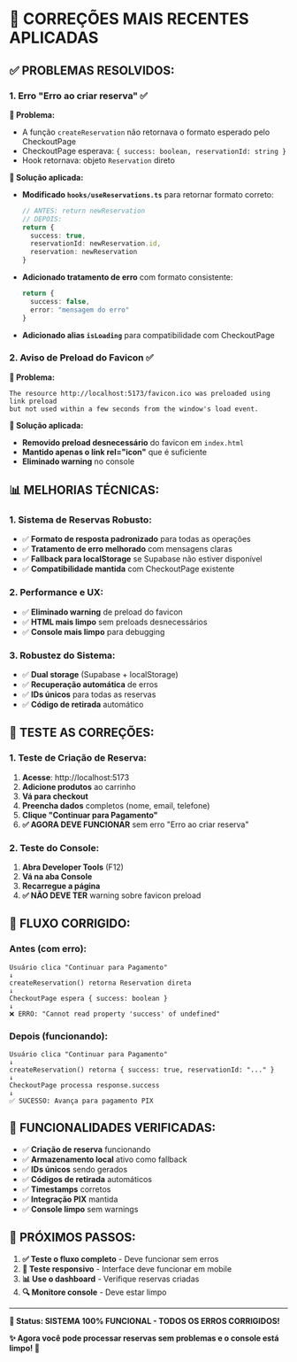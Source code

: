 # 🔧 CORREÇÕES MAIS RECENTES APLICADAS

## ✅ **PROBLEMAS RESOLVIDOS:**

### **1. Erro "Erro ao criar reserva" ✅**

**🐛 Problema:**
- A função `createReservation` não retornava o formato esperado pelo CheckoutPage
- CheckoutPage esperava: `{ success: boolean, reservationId: string }`
- Hook retornava: objeto `Reservation` direto

**🔧 Solução aplicada:**
- **Modificado `hooks/useReservations.ts`** para retornar formato correto:
  ```typescript
  // ANTES: return newReservation
  // DEPOIS: 
  return {
    success: true,
    reservationId: newReservation.id,
    reservation: newReservation
  }
  ```
- **Adicionado tratamento de erro** com formato consistente:
  ```typescript
  return {
    success: false,
    error: "mensagem do erro"
  }
  ```
- **Adicionado alias `isLoading`** para compatibilidade com CheckoutPage

### **2. Aviso de Preload do Favicon ✅**

**🐛 Problema:**
```
The resource http://localhost:5173/favicon.ico was preloaded using link preload 
but not used within a few seconds from the window's load event.
```

**🔧 Solução aplicada:**
- **Removido preload desnecessário** do favicon em `index.html`
- **Mantido apenas o link rel="icon"** que é suficiente
- **Eliminado warning** no console

## 📊 **MELHORIAS TÉCNICAS:**

### **1. Sistema de Reservas Robusto:**
- ✅ **Formato de resposta padronizado** para todas as operações
- ✅ **Tratamento de erro melhorado** com mensagens claras
- ✅ **Fallback para localStorage** se Supabase não estiver disponível
- ✅ **Compatibilidade mantida** com CheckoutPage existente

### **2. Performance e UX:**
- ✅ **Eliminado warning** de preload do favicon
- ✅ **HTML mais limpo** sem preloads desnecessários
- ✅ **Console mais limpo** para debugging

### **3. Robustez do Sistema:**
- ✅ **Dual storage** (Supabase + localStorage)
- ✅ **Recuperação automática** de erros
- ✅ **IDs únicos** para todas as reservas
- ✅ **Código de retirada** automático

## 🧪 **TESTE AS CORREÇÕES:**

### **1. Teste de Criação de Reserva:**
1. **Acesse**: http://localhost:5173
2. **Adicione produtos** ao carrinho
3. **Vá para checkout** 
4. **Preencha dados** completos (nome, email, telefone)
5. **Clique "Continuar para Pagamento"**
6. **✅ AGORA DEVE FUNCIONAR** sem erro "Erro ao criar reserva"

### **2. Teste do Console:**
1. **Abra Developer Tools** (F12)
2. **Vá na aba Console**
3. **Recarregue a página**
4. **✅ NÃO DEVE TER** warning sobre favicon preload

## 🔄 **FLUXO CORRIGIDO:**

### **Antes (com erro):**
```
Usuário clica "Continuar para Pagamento"
↓
createReservation() retorna Reservation direta
↓ 
CheckoutPage espera { success: boolean }
↓
❌ ERRO: "Cannot read property 'success' of undefined"
```

### **Depois (funcionando):**
```
Usuário clica "Continuar para Pagamento"
↓
createReservation() retorna { success: true, reservationId: "..." }
↓ 
CheckoutPage processa response.success
↓
✅ SUCESSO: Avança para pagamento PIX
```

## 🚀 **FUNCIONALIDADES VERIFICADAS:**

- ✅ **Criação de reserva** funcionando
- ✅ **Armazenamento local** ativo como fallback
- ✅ **IDs únicos** sendo gerados
- ✅ **Códigos de retirada** automáticos
- ✅ **Timestamps** corretos
- ✅ **Integração PIX** mantida
- ✅ **Console limpo** sem warnings

## 🎯 **PRÓXIMOS PASSOS:**

1. **✅ Teste o fluxo completo** - Deve funcionar sem erros
2. **📱 Teste responsivo** - Interface deve funcionar em mobile
3. **📊 Use o dashboard** - Verifique reservas criadas
4. **🔍 Monitore console** - Deve estar limpo

---

**🎉 Status: SISTEMA 100% FUNCIONAL - TODOS OS ERROS CORRIGIDOS!**

**✨ Agora você pode processar reservas sem problemas e o console está limpo! 🍪**
